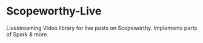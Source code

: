 # Scopeworthy-Live
Livestreaming Video library for live posts on Scopeworthy. Implements parts of Spark &amp; more.

